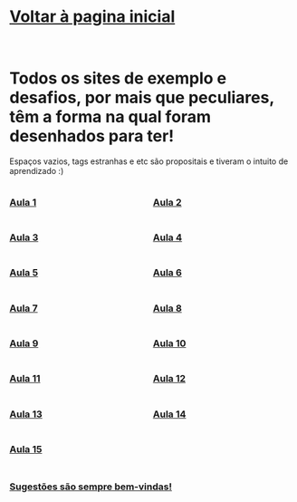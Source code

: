 <h1><a href="https://phcastello.github.io">Voltar à pagina inicial</a></h1>
<br>
<h1>Todos os sites de exemplo e desafios, por mais que peculiares, têm a forma na qual foram desenhados para ter!</h1>
<p>Espaços vazios, tags estranhas e etc são propositais e tiveram o intuito de aprendizado :)</p>

<!-- Container para os links -->
<div class="links-container">
  <h3><a href="https://phcastello.github.io/CursoBootstrap/Aula1" target="_blank">Aula 1</a></h3>
  <h3><a href="https://phcastello.github.io/CursoBootstrap/Aula2" target="_blank">Aula 2</a></h3>
  <h3><a href="https://phcastello.github.io/CursoBootstrap/Aula3" target="_blank">Aula 3</a></h3>
  <h3><a href="https://phcastello.github.io/CursoBootstrap/Aula4" target="_blank">Aula 4</a></h3>
  <h3><a href="https://phcastello.github.io/CursoBootstrap/Aula5" target="_blank">Aula 5</a></h3>
  <h3><a href="https://phcastello.github.io/CursoBootstrap/Aula6" target="_blank">Aula 6</a></h3>
  <h3><a href="https://phcastello.github.io/CursoBootstrap/Aula7" target="_blank">Aula 7</a></h3>
  <h3><a href="https://phcastello.github.io/CursoBootstrap/Aula8" target="_blank">Aula 8</a></h3>
  <h3><a href="https://phcastello.github.io/CursoBootstrap/Aula9" target="_blank">Aula 9</a></h3>
  <h3><a href="https://phcastello.github.io/CursoBootstrap/Aula10" target="_blank">Aula 10</a></h3>
  <h3><a href="https://phcastello.github.io/CursoBootstrap/Aula11" target="_blank">Aula 11</a></h3>
  <h3><a href="https://phcastello.github.io/CursoBootstrap/Aula12" target="_blank">Aula 12</a></h3>
  <h3><a href="https://phcastello.github.io/CursoBootstrap/Aula13" target="_blank">Aula 13</a></h3>
  <h3><a href="https://phcastello.github.io/CursoBootstrap/Aula14" target="_blank">Aula 14</a></h3>
  <h3><a href="https://phcastello.github.io/CursoBootstrap/Aula15" target="_blank">Aula 15</a></h3>
</div>

<h2>
  <h3>
    <a href="#" onclick="window.open('https://mail.google.com/mail/?view=cm&fs=1&to=contato.pedrocastello@gmail.com&su=Sugestões%20para%20Pedro%20Castello', '_blank'); return false;">Sugestões são sempre bem-vindas!</a>
  </h3>
</h2>

<!-- CSS para organizar os links em duas colunas -->
<style>
  .links-container {
    display: flex;
    flex-wrap: wrap;
    gap: 3px; /* Espaçamento entre os itens */
  }

  .links-container h3 {
    flex: 1 1 45%; /* Faz com que cada item ocupe cerca de 45% da largura */
    text-align: left; /* Alinhamento do texto */
  }

  /* Ajuste para telas menores */
  @media (max-width: 600px) {
    .links-container h3 {
      flex: 1 1 100%; /* Em telas pequenas, cada link ocupa a linha inteira */
    }
  }
</style>
